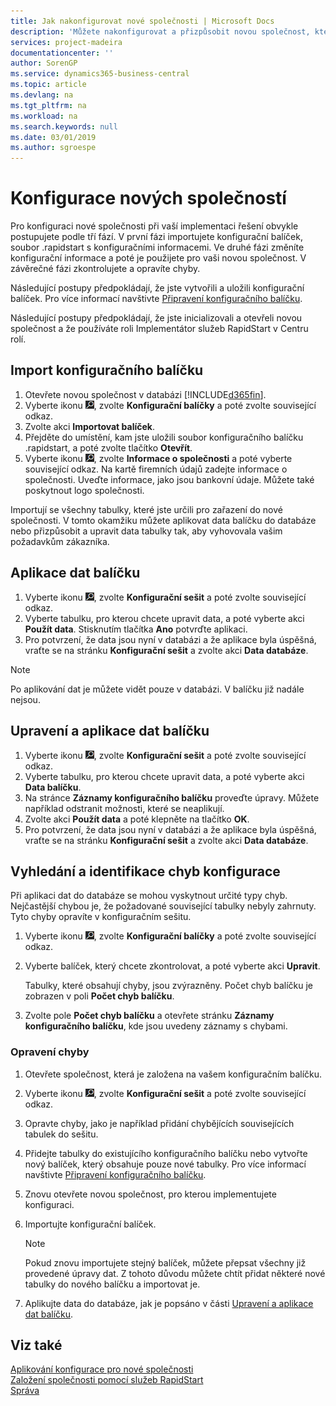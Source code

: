 ```yaml
---
title: Jak nakonfigurovat nové společnosti | Microsoft Docs
description: 'Můžete nakonfigurovat a přizpůsobit novou společnost, kterou jste vytvořili. Chcete-li doladit implementaci, dokončete konfiguraci ve třech fázích.'
services: project-madeira
documentationcenter: ''
author: SorenGP
ms.service: dynamics365-business-central
ms.topic: article
ms.devlang: na
ms.tgt_pltfrm: na
ms.workload: na
ms.search.keywords: null
ms.date: 03/01/2019
ms.author: sgroespe
---
```

# <a name="configure-new-companies"></a>Konfigurace nových společností
Pro konfiguraci nové společnosti při vaší implementaci řešení obvykle postupujete podle tří fází. V první fázi importujete konfigurační balíček, soubor .rapidstart s konfiguračními informacemi. Ve druhé fázi změníte konfigurační informace a poté je použijete pro vaši novou společnost. V závěrečné fázi zkontrolujete a opravíte chyby.  

Následující postupy předpokládají, že jste vytvořili a uložili konfigurační balíček. Pro více informací navštivte [Připravení konfiguračního balíčku](admin-how-to-prepare-a-configuration-package.md).  

Následující postupy předpokládají, že jste inicializovali a otevřeli novou společnost a že používáte roli Implementátor služeb RapidStart v Centru rolí.

## <a name="to-import-a-configuration-package"></a>Import konfiguračního balíčku  
1. Otevřete novou společnost v databázi [!INCLUDE[d365fin](includes/d365fin_md.md)].  
2. Vyberte ikonu ![Žárovka, která otevře funkci Řekněte mi](media/ui-search/search_small.png "Řekněte mi, co chcete dělat"), zvolte **Konfigurační balíčky** a poté zvolte související odkaz.  
3. Zvolte akci **Importovat balíček**.  
4. Přejděte do umístění, kam jste uložili soubor konfiguračního balíčku .rapidstart, a poté zvolte tlačítko **Otevřít**.  
5. Vyberte ikonu ![Žárovka, která otevře funkci Řekněte mi](media/ui-search/search_small.png "Řekněte mi, co chcete dělat"), zvolte **Informace o společnosti** a poté vyberte související odkaz. Na kartě firemních údajů zadejte informace o společnosti. Uveďte informace, jako jsou bankovní údaje. Můžete také poskytnout logo společnosti.  

Importují se všechny tabulky, které jste určili pro zařazení do nové společnosti. V tomto okamžiku můžete aplikovat data balíčku do databáze nebo přizpůsobit a upravit data tabulky tak, aby vyhovovala vašim požadavkům zákazníka.  

## <a name="to-apply-package-data"></a>Aplikace dat balíčku  
1. Vyberte ikonu ![Žárovka, která otevře funkci Řekněte mi](media/ui-search/search_small.png "Řekněte mi, co chcete dělat"), zvolte **Konfigurační sešit** a poté zvolte související odkaz.  
2. Vyberte tabulku, pro kterou chcete upravit data, a poté vyberte akci **Použít data**. Stisknutím tlačítka **Ano** potvrďte aplikaci.
3. Pro potvrzení, že data jsou nyní v databázi a že aplikace byla úspěšná, vraťte se na stránku **Konfigurační sešit** a zvolte akci **Data databáze**.  

> [!NOTE]  
>  Po aplikování dat je můžete vidět pouze v databázi. V balíčku již nadále nejsou.  

## <a name="to-modify-and-apply-package-data"></a>Upravení a aplikace dat balíčku  
1. Vyberte ikonu ![Žárovka, která otevře funkci Řekněte mi](media/ui-search/search_small.png "Řekněte mi, co chcete dělat"), zvolte **Konfigurační sešit** a poté zvolte související odkaz.  
2. Vyberte tabulku, pro kterou chcete upravit data, a poté vyberte akci **Data balíčku**.  
3. Na stránce **Záznamy konfiguračního balíčku** proveďte úpravy. Můžete například odstranit možnosti, které se neaplikují.  
4. Zvolte akci **Použít data** a poté klepněte na tlačítko **OK**.  
5. Pro potvrzení, že data jsou nyní v databázi a že aplikace byla úspěšná, vraťte se na stránku **Konfigurační sešit** a zvolte akci **Data databáze**.  

## <a name="to-locate-and-identify-a-configuration-error"></a>Vyhledání a identifikace chyb konfigurace  
Při aplikaci dat do databáze se mohou vyskytnout určité typy chyb. Nejčastější chybou je, že požadované související tabulky nebyly zahrnuty. Tyto chyby opravíte v konfiguračním sešitu.

1. Vyberte ikonu ![Žárovka, která otevře funkci Řekněte mi](media/ui-search/search_small.png "Řekněte mi, co chcete dělat"), zvolte **Konfigurační balíčky** a poté zvolte související odkaz.  
2. Vyberte balíček, který chcete zkontrolovat, a poté vyberte akci **Upravit**.  

    Tabulky, které obsahují chyby, jsou zvýrazněny. Počet chyb balíčku je zobrazen v poli **Počet chyb balíčku**.  

3. Zvolte pole **Počet chyb balíčku** a otevřete stránku **Záznamy konfiguračního balíčku**, kde jsou uvedeny záznamy s chybami.  

### <a name="to-fix-an-error"></a>Opravení chyby  
1. Otevřete společnost, která je založena na vašem konfiguračním balíčku.  
2. Vyberte ikonu ![Žárovka, která otevře funkci Řekněte mi](media/ui-search/search_small.png "Řekněte mi, co chcete dělat"), zvolte **Konfigurační sešit** a poté zvolte související odkaz.  
3. Opravte chyby, jako je například přidání chybějících souvisejících tabulek do sešitu.  
4. Přidejte tabulky do existujícího konfiguračního balíčku nebo vytvořte nový balíček, který obsahuje pouze nové tabulky. Pro více informací navštivte [Připravení konfiguračního balíčku](admin-how-to-prepare-a-configuration-package.md).  
5. Znovu otevřete novou společnost, pro kterou implementujete konfiguraci.  
6. Importujte konfigurační balíček.  

    > [!NOTE]  
    >  Pokud znovu importujete stejný balíček, můžete přepsat všechny již provedené úpravy dat. Z tohoto důvodu můžete chtít přidat některé nové tabulky do nového balíčku a importovat je.  

7. Aplikujte data do databáze, jak je popsáno v části [Upravení a aplikace dat balíčku](admin-how-to-configure-new-companies.md#to-modify-and-apply-package-data).

## <a name="see-also"></a>Viz také  
[Aplikování konfigurace pro nové společnosti](admin-apply-configuration-to-new-companies.md)  
[Založení společnosti pomocí služeb RapidStart](admin-set-up-a-company-with-rapidstart.md)  
[Správa](admin-setup-and-administration.md)
